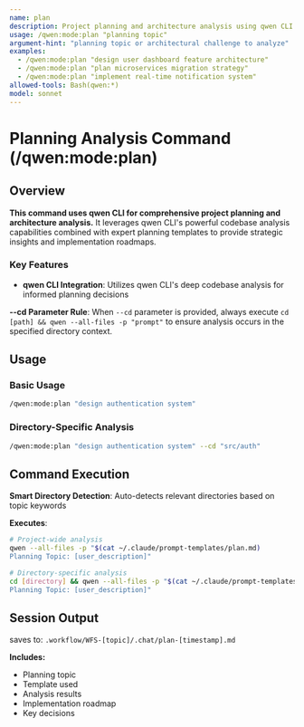 ```yaml
---
name: plan
description: Project planning and architecture analysis using qwen CLI with specialized template
usage: /qwen:mode:plan "planning topic"
argument-hint: "planning topic or architectural challenge to analyze"
examples:
  - /qwen:mode:plan "design user dashboard feature architecture"
  - /qwen:mode:plan "plan microservices migration strategy"
  - /qwen:mode:plan "implement real-time notification system"
allowed-tools: Bash(qwen:*)
model: sonnet
---
```


# Planning Analysis Command (/qwen:mode:plan)

## Overview
**This command uses qwen CLI for comprehensive project planning and architecture analysis.** It leverages qwen CLI's powerful codebase analysis capabilities combined with expert planning templates to provide strategic insights and implementation roadmaps.

### Key Features
- **qwen CLI Integration**: Utilizes qwen CLI's deep codebase analysis for informed planning decisions

**--cd Parameter Rule**: When `--cd` parameter is provided, always execute `cd [path] && qwen --all-files -p "prompt"` to ensure analysis occurs in the specified directory context.

## Usage

### Basic Usage
```bash
/qwen:mode:plan "design authentication system"
```

### Directory-Specific Analysis
```bash
/qwen:mode:plan "design authentication system" --cd "src/auth"
```

## Command Execution

**Smart Directory Detection**: Auto-detects relevant directories based on topic keywords 

**Executes**:
```bash
# Project-wide analysis
qwen --all-files -p "$(cat ~/.claude/prompt-templates/plan.md)
Planning Topic: [user_description]"

# Directory-specific analysis  
cd [directory] && qwen --all-files -p "$(cat ~/.claude/prompt-templates/plan.md)
Planning Topic: [user_description]"
```


## Session Output

saves to:
`.workflow/WFS-[topic]/.chat/plan-[timestamp].md`

**Includes:**
- Planning topic
- Template used
- Analysis results  
- Implementation roadmap
- Key decisions